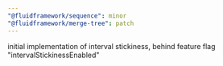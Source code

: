 ```yaml
---
"@fluidframework/sequence": minor
"@fluidframework/merge-tree": patch
---
```


initial implementation of interval stickiness, behind feature flag "intervalStickinessEnabled"
